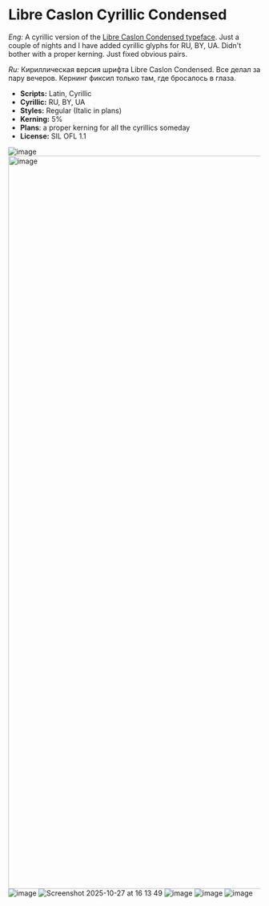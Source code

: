 # Libre Caslon Cyrillic Condensed

_Eng:_
A cyrillic version of the [Libre Caslon Condensed typeface](https://github.com/ertekinno/libre-caslon-condensed). Just a couple of nights and I have added cyrillic glyphs for RU, BY, UA. Didn't bother with a proper kerning. Just fixed obvious pairs.

_Ru:_
Кириллическая версия шрифта Libre Caslon Condensed. Все делал за пару вечеров. Кернинг фиксил только там, где бросалось в глаза.

- **Scripts:** Latin, Cyrillic
- **Сyrillic:** RU, BY, UA
- **Styles:** Regular (Italic in plans)
- **Kerning:** 5%
- **Plans**: a proper kerning for all the cyrillics someday
- **License:** SIL OFL 1.1

![image](https://github.com/user-attachments/assets/1a8659dd-813c-434a-9f4d-6e446dce3c1d)
<img width="2624" height="1464" alt="image" src="https://github.com/user-attachments/assets/8aa962d0-b981-4785-8d48-0c15ea8659d6" />
![image](https://github.com/user-attachments/assets/37ce7870-a8bb-4eee-bfed-cf5f7a72e551)
![Screenshot 2025-10-27 at 16 13 49](https://github.com/user-attachments/assets/9861390d-167f-4794-b1fd-6392ff269e06)
![image](https://github.com/user-attachments/assets/dfa5255b-c5ce-4665-98b8-e62d609d0434)
![image](https://github.com/user-attachments/assets/644fcb63-5102-45c8-8d84-990c28e723fa)
![image](https://github.com/user-attachments/assets/b21252e9-5cd5-49c9-8cfe-34805cc58273)



